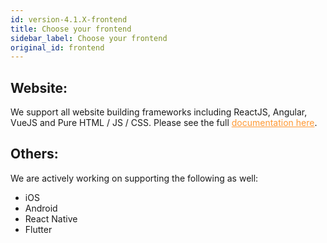 ```yaml
---
id: version-4.1.X-frontend
title: Choose your frontend
sidebar_label: Choose your frontend
original_id: frontend
---
```


## Website: 
We support all website building frameworks including ReactJS, Angular, VueJS and Pure HTML / JS / CSS. Please see the full <a href="https://supertokens.github.io/supertokens-website/docs/introduction/why" target="_blank" style="color: #ff9933">documentation here</a>.

## Others:
We are actively working on supporting the following as well:
- iOS
- Android
- React Native
- Flutter